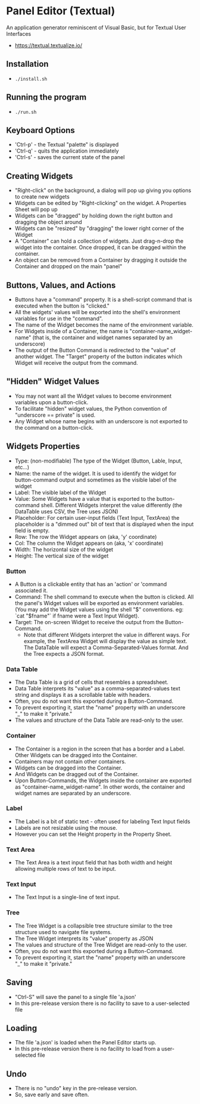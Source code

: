 # Panel Editor (Textual)

An application generator reminiscent of Visual Basic, but for Textual User Interfaces

- https://textual.textualize.io/

## Installation

- `./install.sh`

## Running the program

- `./run.sh`

## Keyboard Options

- 'Ctrl-p' - the Textual "palette" is displayed
- 'Ctrl-q' - quits the application immediately
- 'Ctrl-s' - saves the current state of the panel

## Creating Widgets

- "Right-click" on the background, a dialog will pop up giving you options to create new widgets
- Widgets can be edited by "Right-clicking" on the widget. A Properties Sheet will pop up
- Widgets can be "dragged" by holding down the right button and dragging the object around
- Widgets can be "resized" by "dragging" the lower right corner of the Widget
- A "Container" can hold a collection of widgets. Just drag-n-drop the widget into the container. Once dropped, it can be dragged within the container.
- An object can be removed from a Container by dragging it outside the Container and dropped on the main "panel"

## Buttons, Values, and Actions

- Buttons have a "command" property. It is a shell-script command that is executed when the button is "clicked."
- All the widgets' values will be exported into the shell's environment variables for use in the "command".
- The name of the Widget becomes the name of the environment variable.
- For Widgets inside of a Container, the name is "container-name_widget-name" (that is, the container and widget names separated by an underscore)
- The output of the Button Command is redirected to the "value" of another widget. The "Target" property of the button indicates which Widget will receive the output from the command.

## "Hidden" Widget Values

- You may not want all the Widget values to become environment variables upon a button-click.
- To facilitate "hidden" widget values, the Python convention of "underscore == private" is used.
- Any Widget whose name begins with an underscore is not exported to the command on a button-click.

## Widgets Properties

- Type: (non-modifiable) The type of the Widget (Button, Lable, Input, etc...)
- Name: the name of the widget. It is used to identify the widget for button-command output and sometimes as the visible label of the widget
- Label: The visible label of the Widget
- Value: Some Widgets have a value that is exported to the button-command shell. Different Widgets interpret the value differently (the DataTable uses CSV, the Tree uses JSON)
- Placeholder: For certain user-input fields (Text Input, TextArea) the placeholder is a "dimmed out" bit of text that is displayed when the input field is empty.
- Row: The row the Widget appears on (aka, 'y' coordinate)
- Col: The column the Widget appears on (aka, 'x' coordinate)
- Width: The horizontal size of the widget
- Height: The vertical size of the widget

### Button

- A Button is a clickable entity that has an 'action' or 'command associated it.
- Command: The shell command to execute when the button is clicked. All the panel's Widget values will be exported as environment variables. (You may add the Widget values using the shell "$" conventions. eg: `cat "$fname"` if fname were a Text Input Widget).
- Target: The on-screen Widget to receive the output from the Button-Command.
    - Note that different Widgets interpret the value in different ways. For example, the TextArea Widget will display the value as simple text. The DataTable will expect a Comma-Separated-Values format. And the Tree expects a JSON format.

### Data Table

- The Data Table is a grid of cells that resembles a spreadsheet.
- Data Table interprets its "value" as a comma-separated-values text string and displays it as a scrollable table with headers.
- Often, you do not want this exported during a Button-Command.
- To prevent exporting it, start the "name" property with an underscore "_" to make it "private."
- The values and structure of the Data Table are read-only to the user.

### Container

- The Container is a region in the screen that has a border and a Label. Other Widgets can be dragged into the Container.
- Containers may not contain other containers.
- Widgets can be dragged into the Container.
- And Widgets can be dragged out of the Container.
- Upon Button-Commands, the Widgets inside the container are exported as "container-name_widget-name". In other words, the container and widget names are separated by an underscore.

### Label

- The Label is a bit of static text - often used for labeling Text Input fields
- Labels are not resizable using the mouse.
- However you can set the Height property in the Property Sheet.

### Text Area

- The Text Area is a text input field that has both width and height allowing multiple rows of text to be input.

### Text Input

-  The Text Input is a single-line of text input.

### Tree

- The Tree Widget is a collapsible tree structure similar to the tree structure used to navigate file systems.
- The Tree Widget interprets its "value" property as JSON
- The values and structure of the Tree Widget are read-only to the user.
- Often, you do not want this exported during a Button-Command.
- To prevent exporting it, start the "name" property with an underscore "_" to make it "private."

## Saving

- "Ctrl-S" will save the panel to a single file 'a.json'
- In this pre-release version there is no facility to save to a user-selected file

## Loading

- The file 'a.json' is loaded when the Panel Editor starts up. 
- In this pre-release version there is no facility to load from a user-selected file

## Undo

- There is no "undo" key in the pre-release version.
- So, save early and save often.
